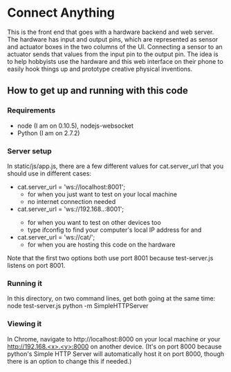 Connect Anything
================

This is the front end that goes with a hardware backend and web server. The hardware has input and output pins, which are represented as sensor and actuator boxes in the two columns of the UI. Connecting a sensor to an actuator sends that values from the input pin to the output pin. The idea is to help hobbyists use the hardware and this web interface on their phone to easily hook things up and prototype creative physical inventions.

How to get up and running with this code
----------------------------------------

### Requirements
* node (I am on 0.10.5), nodejs-websocket
* Python (I am on 2.7.2)

### Server setup
In static/js/app.js, there are a few different values for cat.server_url that you should use in different cases:
* cat.server_url = 'ws://localhost:8001';
    - for when you just want to test on your local machine
    - no internet connection needed
* cat.server_url = 'ws://192.168.<x>.<y>:8001';
    - for when you want to test on other devices too
    - type ifconfig to find your computer's local IP address for <x> and <y>
* cat.server_url = 'ws://cat/';
    - for when you are hosting this code on the hardware

Note that the first two options both use port 8001 because test-server.js listens on port 8001.

### Running it
In this directory, on two command lines, get both going at the same time:
node test-server.js
python -m SimpleHTTPServer

### Viewing it
In Chrome, navigate to http://localhost:8000 on your local machine or your http://192.168.<x>.<y>:8000 on another device. (It's on port 8000 because python's Simple HTTP Server will automatically host it on port 8000, though there is an option to change this if needed.)

